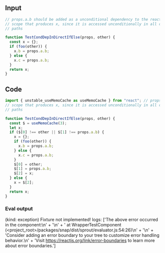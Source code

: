 
## Input

```javascript
// props.a.b should be added as a unconditional dependency to the reactive
// scope that produces x, since it is accessed unconditionally in all cfg
// paths

function TestCondDepInDirectIfElse(props, other) {
  const x = {};
  if (foo(other)) {
    x.b = props.a.b;
  } else {
    x.c = props.a.b;
  }
  return x;
}

```

## Code

```javascript
import { unstable_useMemoCache as useMemoCache } from "react"; // props.a.b should be added as a unconditional dependency to the reactive
// scope that produces x, since it is accessed unconditionally in all cfg
// paths

function TestCondDepInDirectIfElse(props, other) {
  const $ = useMemoCache(3);
  let x;
  if ($[0] !== other || $[1] !== props.a.b) {
    x = {};
    if (foo(other)) {
      x.b = props.a.b;
    } else {
      x.c = props.a.b;
    }
    $[0] = other;
    $[1] = props.a.b;
    $[2] = x;
  } else {
    x = $[2];
  }
  return x;
}

```
      
### Eval output
(kind: exception) Fixture not implemented!
logs: ['The above error occurred in the <WrapperTestComponent> component:\n' +
  '\n' +
  '    at WrapperTestComponent (<project_root>/packages/snap/dist/sprout/evaluator.js:54:26)\n' +
  '\n' +
  'Consider adding an error boundary to your tree to customize error handling behavior.\n' +
  'Visit https://reactjs.org/link/error-boundaries to learn more about error boundaries.']
